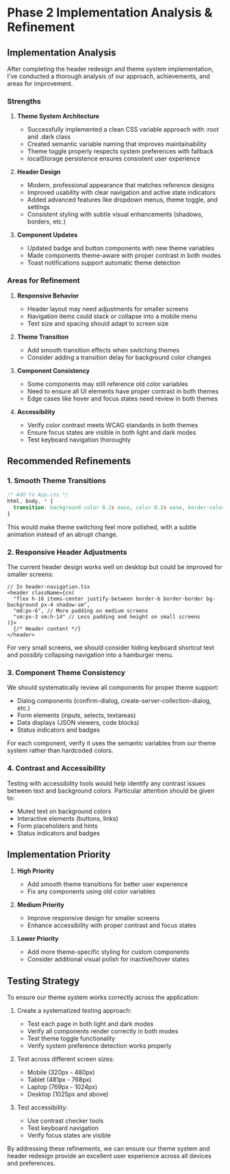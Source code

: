 # Phase 2 Implementation Analysis & Refinement

## Implementation Analysis

After completing the header redesign and theme system implementation, I've conducted a thorough analysis of our approach, achievements, and areas for improvement.

### Strengths

1. **Theme System Architecture**
   - Successfully implemented a clean CSS variable approach with :root and .dark class
   - Created semantic variable naming that improves maintainability
   - Theme toggle properly respects system preferences with fallback
   - localStorage persistence ensures consistent user experience

2. **Header Design**
   - Modern, professional appearance that matches reference designs
   - Improved usability with clear navigation and active state indicators
   - Added advanced features like dropdown menus, theme toggle, and settings
   - Consistent styling with subtle visual enhancements (shadows, borders, etc.)

3. **Component Updates**
   - Updated badge and button components with new theme variables
   - Made components theme-aware with proper contrast in both modes
   - Toast notifications support automatic theme detection

### Areas for Refinement

1. **Responsive Behavior**
   - Header layout may need adjustments for smaller screens
   - Navigation items could stack or collapse into a mobile menu
   - Text size and spacing should adapt to screen size

2. **Theme Transition**
   - Add smooth transition effects when switching themes
   - Consider adding a transition delay for background color changes

3. **Component Consistency**
   - Some components may still reference old color variables
   - Need to ensure all UI elements have proper contrast in both themes
   - Edge cases like hover and focus states need review in both themes

4. **Accessibility**
   - Verify color contrast meets WCAG standards in both themes
   - Ensure focus states are visible in both light and dark modes
   - Test keyboard navigation thoroughly

## Recommended Refinements

### 1. Smooth Theme Transitions

```css
/* Add to App.css */
html, body, * {
  transition: background-color 0.2s ease, color 0.2s ease, border-color 0.2s ease;
}
```

This would make theme switching feel more polished, with a subtle animation instead of an abrupt change.

### 2. Responsive Header Adjustments

The current header design works well on desktop but could be improved for smaller screens:

```tsx
// In header-navigation.tsx
<header className={cn(
  "flex h-16 items-center justify-between border-b border-border bg-background px-4 shadow-sm",
  "md:px-6", // More padding on medium screens
  "sm:px-3 sm:h-14" // Less padding and height on small screens
)}>
  {/* Header content */}
</header>
```

For very small screens, we should consider hiding keyboard shortcut text and possibly collapsing navigation into a hamburger menu.

### 3. Component Theme Consistency

We should systematically review all components for proper theme support:

- Dialog components (confirm-dialog, create-server-collection-dialog, etc.)
- Form elements (inputs, selects, textareas)
- Data displays (JSON viewers, code blocks)
- Status indicators and badges

For each component, verify it uses the semantic variables from our theme system rather than hardcoded colors.

### 4. Contrast and Accessibility

Testing with accessibility tools would help identify any contrast issues between text and background colors. Particular attention should be given to:

- Muted text on background colors
- Interactive elements (buttons, links)
- Form placeholders and hints
- Status indicators and badges

## Implementation Priority

1. **High Priority**
   - Add smooth theme transitions for better user experience
   - Fix any components using old color variables

2. **Medium Priority**
   - Improve responsive design for smaller screens
   - Enhance accessibility with proper contrast and focus states

3. **Lower Priority**
   - Add more theme-specific styling for custom components
   - Consider additional visual polish for inactive/hover states

## Testing Strategy

To ensure our theme system works correctly across the application:

1. Create a systematized testing approach:
   - Test each page in both light and dark modes
   - Verify all components render correctly in both modes
   - Test theme toggle functionality
   - Verify system preference detection works properly

2. Test across different screen sizes:
   - Mobile (320px - 480px)
   - Tablet (481px - 768px)
   - Laptop (769px - 1024px)
   - Desktop (1025px and above)

3. Test accessibility:
   - Use contrast checker tools
   - Test keyboard navigation
   - Verify focus states are visible

By addressing these refinements, we can ensure our theme system and header redesign provide an excellent user experience across all devices and preferences.